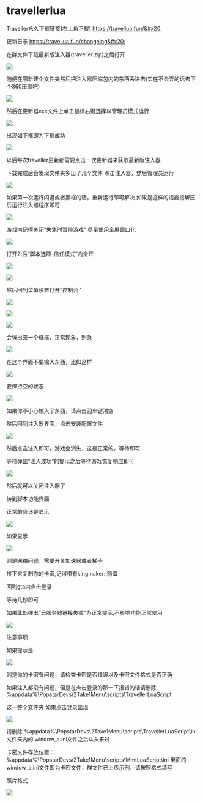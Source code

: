 # travellerlua

Traveller永久下载链接(右上角下载) https://travellua.fun/&#x20;

更新日志 https://travellua.fun/changelog&#x20;

在群文件下载最新版注入器(traveller.zip)之后打开

![](<../../.gitbook/assets/image (113).png>)

随便在哪新建个文件夹然后把注入器压缩包内的东西丢进去(实在不会弄的话去下个360压缩吧)&#x20;

![](<../../.gitbook/assets/image (96).png>)

然后在更新器exe文件上单击鼠标右键选择以管理员模式运行&#x20;

![](<../../.gitbook/assets/image (97).png>)

出现如下框即为下载成功&#x20;

&#x20;![](<../../.gitbook/assets/image (111).png>)

以后每次traveller更新都需要点击一次更新器来获取最新版注入器

下载完成后会发现文件夹多出了几个文件 点击注入器，然后管理员运行&#x20;

![](<../../.gitbook/assets/image (102).png>)

如果第一次运行闪退或者黑框的话，重新运行即可解决 如果是这样的话直接解压后运行注入器程序即可&#x20;

![](<../../.gitbook/assets/image (114).png>)

游戏内记得关闭”失焦时暂停游戏” 尽量使用全屏窗口化

![](<../../.gitbook/assets/image (106).png>)&#x20;



打开2t后”脚本选项-信任模式”内全开&#x20;

![](<../../.gitbook/assets/image (107).png>)

![](<../../.gitbook/assets/image (127).png>)

然后回到菜单设置打开”控制台‘’

![](<../../.gitbook/assets/image (119).png>)

![](<../../.gitbook/assets/image (101).png>)

![](<../../.gitbook/assets/image (124).png>)

会弹出来一个框框，正常现象，别急&#x20;

![](<../../.gitbook/assets/image (109).png>)

在这个界面不要输入东西，比如这样&#x20;

![](<../../.gitbook/assets/image (122).png>)

要保持空的状态

![](<../../.gitbook/assets/image (100).png>)

&#x20;如果你不小心输入了东西，请点击回车键清空

然后回到注入器界面，点击安装配置文件

![](<../../.gitbook/assets/image (104).png>)

然后点击注入即可，游戏会消失，这是正常的，等待即可&#x20;

等待弹出”注入成功”的提示之后等待游戏恢复响应即可

![](<../../.gitbook/assets/image (112).png>)

&#x20;然后就可以关闭注入器了&#x20;

转到脚本功能界面&#x20;

正常的应该是显示&#x20;

![](<../../.gitbook/assets/image (99).png>)

如果显示

![](<../../.gitbook/assets/image (110).png>)

则是网络问题，需要开关加速器或者梯子

接下来复制你的卡密,记得带有kingmaker::前缀&#x20;

回到gta内点击登录&#x20;

等待几秒即可&#x20;

如果此处弹出”云服务器链接失败”为正常提示,不影响功能正常使用&#x20;

![](<../../.gitbook/assets/image (108).png>)

注意事项

&#x20;如果提示是:&#x20;

![](<../../.gitbook/assets/image (95).png>)

则是你的卡密有问题，请检查卡密是否错误以及卡密文件格式是否正确&#x20;

如果注入都没有问题，但是在点击登录的那一下报错的话请删除 %appdata%\PopstarDevs\2Take1Menu\scripts\TravellerLuaScript&#x20;

这一整个文件夹 如果点击登录出现&#x20;

![](<../../.gitbook/assets/image (105).png>)

请删除 %appdata%\PopstarDevs\2Take1Menu\scripts\TravellerLuaScript\ini文件夹内的 window_a.ini文件之后从头来过



卡密文件存放位置：%appdata%\PopstarDevs\2Take1Menu\scripts\MmtLuaScript\ini 里面的window_a.ini文件即为卡密文件，群文件已上传示例，请按照格式填写

照片格式

![](<../../.gitbook/assets/image (117).png>)
